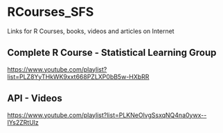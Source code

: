 # RCourses_SFS
Links for R Courses, books, videos and articles on Internet

## Complete R Course - Statistical Learning Group
  https://www.youtube.com/playlist?list=PLZ8YyTHkWK9xxt668PZLXP0bB5w-HXbRR

## API - Videos
  https://www.youtube.com/playlist?list=PLKNeOlvgSsxqNQ4na0ywx--IYs2ZRtUlz
